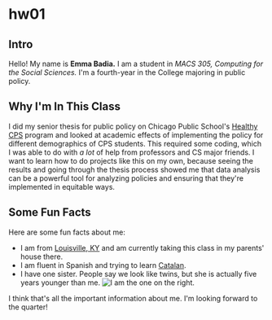 # hw01

## Intro 
Hello! My name is **Emma Badia.** I am a student in *MACS 305, Computing for the Social Sciences.* I'm a fourth-year in the College majoring in public policy. 

## Why I'm In This Class 
I did my senior thesis for public policy on Chicago Public School's [Healthy CPS](https://cps.edu/Programs/HealthyCPS/Pages/HealthyCPS.aspx) program and looked at academic effects of implementing the policy for different demographics of CPS students. This required some coding, which I was able to do with *a lot* of help from professors and CS major friends. I want to learn how to do projects like this on my own, because seeing the results and going through the thesis process showed me that data analysis can be a powerful tool for analyzing policies and ensuring that they're implemented in equitable ways. 

## Some Fun Facts
Here are some fun facts about me:
* I am from [Louisville, KY](https://en.wikipedia.org/wiki/Louisville,_Kentucky) and am currently taking this class in my parents' house there. 
* I am fluent in Spanish and trying to learn [Catalan](https://en.wikipedia.org/wiki/Catalan_language). 
* I have one sister. People say we look like twins, but she is actually five years younger than me. ![I am the one on the right.](MEandGABI.png)

I think that's all the important information about me. I'm looking forward to the quarter! 